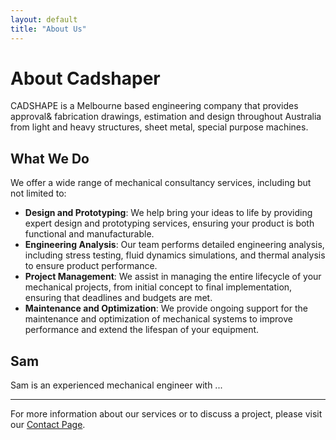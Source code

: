 ```yaml
---
layout: default
title: "About Us"
---
```


# About Cadshaper

CADSHAPE is a Melbourne based engineering company that provides approval& fabrication drawings, estimation and design throughout Australia from light and heavy structures, sheet metal, special purpose machines.


## What We Do

We offer a wide range of mechanical consultancy services, including but not limited to:

- **Design and Prototyping**: We help bring your ideas to life by providing expert design and prototyping services, ensuring your product is both functional and manufacturable.
- **Engineering Analysis**: Our team performs detailed engineering analysis, including stress testing, fluid dynamics simulations, and thermal analysis to ensure product performance.
- **Project Management**: We assist in managing the entire lifecycle of your mechanical projects, from initial concept to final implementation, ensuring that deadlines and budgets are met.
- **Maintenance and Optimization**: We provide ongoing support for the maintenance and optimization of mechanical systems to improve performance and extend the lifespan of your equipment.


## Sam

Sam is an experienced mechanical engineer with ...

---

For more information about our services or to discuss a project, please visit our [Contact Page](contact.html).
